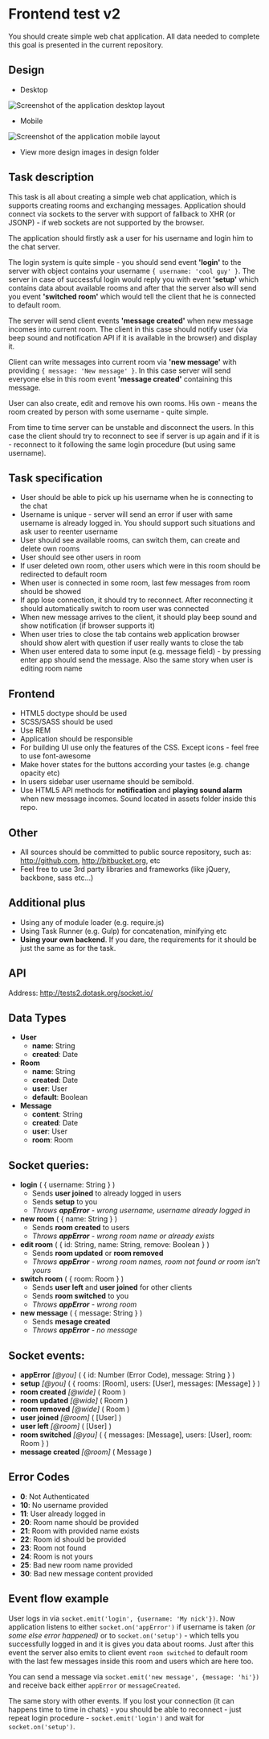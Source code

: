 Frontend test v2
===========
You should create simple web chat application. All data needed to complete this goal is presented in the
current repository.

## Design
* Desktop

![Screenshot of the application desktop layout](design/desktop-app1.png)

* Mobile

![Screenshot of the application mobile layout](design/mobile-app1.png)

* View more design images in design folder

Task description
-------------------
This task is all about creating a simple web chat application, which is supports creating rooms
and exchanging messages. Application should connect via sockets to the server with
support of fallback to XHR (or JSONP) - if web sockets are not supported by the browser.

The application should firstly ask a user for his username and login him to the chat server.

The login system is quite simple - you should send event **'login'** to the server with object contains
your username `{ username: 'cool guy' }`. The server in case of successful login would reply
you with event **'setup'** which contains data about available rooms and after that the server also
will send you event **'switched room'** which would tell the client that he is connected to default room.

The server will send client events **'message created'** when new message incomes into current room.
The client in this case should notify user (via beep sound and notification API if it is available in
the browser) and display it.

Client can write messages into current room via **'new message'** with providing `{ message: 'New message' }`.
In this case server will send everyone else in this room event **'message created'** containing this message.

User can also create, edit and remove his own rooms. His own - means the room created by person with some username -
quite simple.

From time to time server can be unstable and disconnect the users. In this case the client should try to reconnect
to see if server is up again and if it is - reconnect to it following the same login procedure (but using same username).


## Task specification

- User should be able to pick up his username when he is connecting to the chat
- Username is unique - server will send an error if user with same username is already logged in.
You should support such situations and ask user to reenter username
- User should see available rooms, can switch them, can create and delete own rooms
- User should see other users in room
- If user deleted own room, other users which were in this room should be redirected to default room
- When user is connected in some room, last few messages from room should be showed
- If app lose connection, it should try to reconnect. After reconnecting it should automatically switch to room
user was connected
- When new message arrives to the client, it should play beep sound and show notification (if browser supports it)
- When user tries to close the tab contains web application browser should show alert with question if user really
wants to close the tab
- When user entered data to some input (e.g. message field) - by pressing enter app should send the message. Also
the same story when user is editing room name

## Frontend

- HTML5 doctype should be used
- SCSS/SASS should be used
- Use REM
- Application should be responsible
- For building UI use only the features of the CSS. Except icons - feel free to use font-awesome
- Make hover states for the buttons according your tastes (e.g. change opacity etc)
- In users sidebar user username should be semibold.
- Use HTML5 API methods for **notification** and **playing sound alarm** when new message incomes. Sound located in
assets folder inside this repo.

## Other
- All sources should be committed to public source repository, such as: http://github.com, http://bitbucket.org, etc
- Feel free to use 3rd party libraries and frameworks (like jQuery, backbone, sass etc...)

Additional plus
-----------------
- Using any of module loader (e.g. require.js)
- Using Task Runner (e.g. Gulp) for concatenation, minifying etc
- **Using your own backend**. If you dare, the requirements for it should be just the same as for the task.

API
-----------------
Address: http://tests2.dotask.org/socket.io/

## Data Types
* **User**
    * **name**: String
    * **created**: Date
* **Room**
    * **name**: String
    * **created**: Date
    * **user**: User
    * **default**: Boolean
* **Message**
    * **content**: String
    * **created**: Date
    * **user**: User
    * **room**: Room

## Socket queries:
* **login** ( { username: String } )
    * Sends **user joined** to already logged in users
    * Sends **setup** to you
    * *Throws **appError** - wrong username, username already logged in*
* **new room** ( { name: String } )
    * Sends **room created** to users
    * *Throws **appError** - wrong room name or already exists*
* **edit room** ( { id: String, name: String, remove: Boolean } )
    * Sends **room updated** or **room removed**
    * *Throws **appError** - wrong room names, room not found or room isn't yours*
* **switch room** ( { room: Room } )
    * Sends **user left** and **user joined** for other clients
    * Sends **room switched** to you
    * *Throws **appError** - wrong room*
* **new message** ( { message: String } )
    * Sends **mesage created**
    * *Throws **appError** - no message*

## Socket events:
* **appError** *[@you]* ( { id: Number (Error Code), message: String } )
* **setup** *[@you]* ( { rooms: [Room], users: [User], messages: [Message] } )
* **room created** *[@wide]* ( Room )
* **room updated** *[@wide]* ( Room )
* **room removed** *[@wide]* ( Room )
* **user joined** *[@room]* ( [User] )
* **user left** *[@room]* ( [User] )
* **room switched** *[@you]* ( { messages: [Message], users: [User], room: Room } )
* **message created** *[@room]* ( Message )

## Error Codes
* **0**: Not Authenticated
* **10**: No username provided
* **11**: User already logged in
* **20**: Room name should be provided
* **21**: Room with provided name exists
* **22**: Room id should be provided
* **23**: Room not found
* **24**: Room is not yours
* **25**: Bad new room name provided
* **30**: Bad new message content provided

## Event flow example
User logs in via `socket.emit('login', {username: 'My nick'})`. Now application listens to
either `socket.on('appError')` if username is taken *(or some else error happened)* or to
`socket.on('setup')` - which tells you successfully logged in and it is gives you data about rooms. Just after
this event the server also emits to client event `room switched` to default room with the last few messages inside
this room and users which are here too.

You can send a message via `socket.emit('new message', {message: 'hi'})` and receive back either `appError` or
`messageCreated`.

The same story with other events. If you lost your connection (it can happens time to time in chats) - you
should be able to reconnect - just repeat login procedure - `socket.emit('login')` and wait for `socket.on('setup')`.